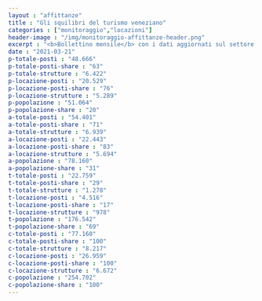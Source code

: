 ```yaml
---
layout : "affittanze"
title : "Gli squilibri del turismo veneziano"
categories : ["monitoraggio","locazioni"]
header-image : "/img/monitoraggio-affittanze-header.png"
excerpt : "<b>Bollettino mensile</b> con i dati aggiornati sul settore ricettivo alberghiero ed extra-alberghiero. confrontati con quelli sulla popolazione. Scopri. attraverso grafici e mappe interattive. le dinamiche di squilibrio che sottraggono abitazioni residenziali in favore del settore turistico."
date : "2021-03-21"
p-totale-posti : "48.666"
p-totale-posti-share : "63"
p-totale-strutture : "6.422"
p-locazione-posti : "20.529"
p-locazione-posti-share : "76"
p-locazione-strutture : "5.289"
p-popolazione : "51.064"
p-popolazione-share : "20"
a-totale-posti : "54.401"
a-totale-posti-share : "71"
a-totale-strutture : "6.939"
a-locazione-posti : "22.443"
a-locazione-posti-share : "83"
a-locazione-strutture : "5.694"
a-popolazione : "78.160"
a-popolazione-share : "31"
t-totale-posti : "22.759"
t-totale-posti-share : "29"
t-totale-strutture : "1.278"
t-locazione-posti : "4.516"
t-locazione-posti-share : "17"
t-locazione-strutture : "978"
t-popolazione : "176.542"
t-popolazione-share : "69"
c-totale-posti : "77.160"
c-totale-posti-share : "100"
c-totale-strutture : "8.217"
c-locazione-posti : "26.959"
c-locazione-posti-share : "100"
c-locazione-strutture : "6.672"
c-popolazione : "254.702"
c-popolazione-share : "100"
---
```


